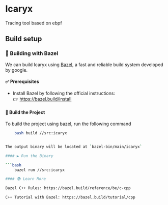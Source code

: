 # Icaryx
Tracing tool based on ebpf

## Build setup

### 🚀 Building with Bazel

We can build Icaryx using [Bazel](https://bazel.build), a fast and reliable build system developed by google.

#### ✅ Prerequisites

- Install Bazel by following the official instructions:  
  👉 https://bazel.build/install

#### 🔧 Build the Project

To build the project using bazel, run the following command

```bash
    bash build //src:icaryx


The output binary will be located at `bazel-bin/main/icaryx`

#### ▶️ Run the Binary

```bash
    bazel run //src:icaryx

#### 📚 Learn More

Bazel C++ Rules: https://bazel.build/reference/be/c-cpp

C++ Tutorial with Bazel: https://bazel.build/tutorial/cpp
